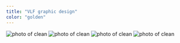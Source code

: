 ```yaml
---
title: "VLF graphic design"
color: "golden"
---
```



<img src="/web1-sp/img/clean.jpg" alt="photo of clean" class="photo-clean">
<img src="/web1-sp/img/clean1.jpg" alt="photo of clean" class="photo-clean">
<img src="/web1-sp/img/clean2.jpg" alt="photo of clean" class="photo-clean">
<img src="/web1-sp/img/clean3.jpg" alt="photo of clean" class="photo-clean">
